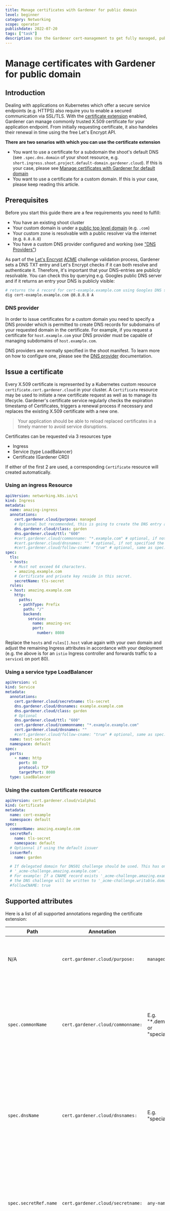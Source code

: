 ```yaml
---
title: Manage certificates with Gardener for public domain
level: beginner
category: Networking
scope: operator
publishdate: 2022-07-20
tags: ["task"]
description: Use the Gardener cert-management to get fully managed, publicly trusted TLS certificates
---
```


# Manage certificates with Gardener for public domain
## Introduction
Dealing with applications on Kubernetes which offer a secure service endpoints (e.g. HTTPS) also require you to enable a 
secured communication via SSL/TLS. With the [certificate extension](https://github.com/gardener/gardener-extension-shoot-cert-service) enabled, Gardener can manage commonly trusted X.509 certificate for your application 
endpoint. From initially requesting certificate, it also handeles their renewal in time using the free Let's Encrypt API.

**There are two senarios with which you can use the certificate extension**
- You want to use a certificate for a subdomain the shoot's default DNS (see `.spec.dns.domain` of your shoot resource, e.g. `short.ingress.shoot.project.default-domain.gardener.cloud`). If this is your case, please see [Manage certificates with Gardener for default domain](./request_default_domain_cert.md)
- You want to use a certificate for a custom domain. If this is your case, please keep reading this article.
## Prerequisites

Before you start this guide there are a few requirements you need to fulfill:

- You have an existing shoot cluster
- Your custom domain is under a [public top level domain](https://www.iana.org/domains/root/db) (e.g. `.com`)
- Your custom zone is resolvable with a public resolver via the internet (e.g. `8.8.8.8`)
- You have a custom DNS provider configured and working (see ["DNS Providers"](https://github.com/gardener/gardener-extension-shoot-dns-service/blob/master/docs/usage/dns_providers.md))

As part of the [Let's Encrypt](https://letsencrypt.org/) [ACME](https://tools.ietf.org/html/rfc8555) challenge validation process, Gardener sets a DNS TXT entry and Let's Encrypt checks if it can both resolve and authenticate it. Therefore, it's important that your DNS-entries are publicly resolvable. You can check this by querying e.g. Googles public DNS server and if it returns an entry your DNS is publicly visible:

```bash
# returns the A record for cert-example.example.com using Googles DNS server (8.8.8.8)
dig cert-example.example.com @8.8.8.8 A
```

### DNS provider
In order to issue certificates for a custom domain you need to specify a DNS provider which is permitted to create DNS records for subdomains of your requested domain in the certificate. For example, if you request a certificate for `host.example.com` your DNS provider must be capable of managing subdomains of `host.example.com`.

DNS providers are normally specified in the shoot manifest. To learn more on how to configure one, please see the [DNS provider](https://github.com/gardener/gardener-extension-shoot-dns-service/blob/master/docs/usage/dns_providers.md) documentation.

## Issue a certificate
Every X.509 certificate is represented by a Kubernetes custom resource `certificate.cert.gardener.cloud` in your cluster. A `Certificate` resource may be used to initiate a new certificate request as well as to manage its lifecycle. Gardener's certificate service regularly checks the expiration timestamp of Certificates, triggers a renewal process if necessary and replaces the existing X.509 certificate with a new one.

> Your application should be able to reload replaced certificates in a timely manner to avoid service disruptions.

Certificates can be requested via 3 resources type
- Ingress
- Service (type LoadBalancer)
- Certificate (Gardener CRD)

If either of the first 2 are used, a corresponding `Certificate` resource will created automatically.

### Using an ingress Resource
```yaml
apiVersion: networking.k8s.io/v1
kind: Ingress
metadata:
  name: amazing-ingress
  annotations:
    cert.gardener.cloud/purpose: managed
    # Optional but recommended, this is going to create the DNS entry at the same time
    dns.gardener.cloud/class: garden
    dns.gardener.cloud/ttl: "600"
    #cert.gardener.cloud/commonname: "*.example.com" # optional, if not specified the first name from spec.tls[].hosts is used as common name
    #cert.gardener.cloud/dnsnames: "" # optional, if not specified the names from spec.tls[].hosts are used
    #cert.gardener.cloud/follow-cname: "true" # optional, same as spec.followCNAME in certificates    
spec:
  tls:
  - hosts:
    # Must not exceed 64 characters.
    - amazing.example.com
    # Certificate and private key reside in this secret.
    secretName: tls-secret
  rules:
  - host: amazing.example.com
    http:
      paths:
      - pathType: Prefix
        path: "/"
        backend:
          service:
            name: amazing-svc
            port:
              number: 8080
```

Replace the `hosts` and `rules[].host` value again with your own domain and adjust the remaining Ingress attributes in accordance with your deployment (e.g. the above is for an `istio` Ingress controller and forwards traffic to a `service1` on port 80).

### Using a service type LoadBalancer
```yaml
apiVersion: v1
kind: Service
metadata:
  annotations:
    cert.gardener.cloud/secretname: tls-secret
    dns.gardener.cloud/dnsnames: example.example.com
    dns.gardener.cloud/class: garden
    # Optional
    dns.gardener.cloud/ttl: "600"
    cert.gardener.cloud/commonname: "*.example.example.com"
    cert.gardener.cloud/dnsnames: ""
    #cert.gardener.cloud/follow-cname: "true" # optional, same as spec.followCNAME in certificates    
  name: test-service
  namespace: default
spec:
  ports:
    - name: http
      port: 80
      protocol: TCP
      targetPort: 8080
  type: LoadBalancer
```

### Using the custom Certificate resource
```yaml
apiVersion: cert.gardener.cloud/v1alpha1
kind: Certificate
metadata:
  name: cert-example
  namespace: default
spec:
  commonName: amazing.example.com
  secretRef:
    name: tls-secret
    namespace: default
  # Optionnal if using the default issuer
  issuerRef:
    name: garden

  # If delegated domain for DNS01 challenge should be used. This has only an effect if a CNAME record is set for
  # '_acme-challenge.amazing.example.com'.
  # For example: If a CNAME record exists '_acme-challenge.amazing.example.com' => '_acme-challenge.writable.domain.com',
  # the DNS challenge will be written to '_acme-challenge.writable.domain.com'.
  #followCNAME: true

```

## Supported attributes
Here is a list of all supported annotations regarding the certificate extension:

| Path                  | Annotation                         | Value                                                   | Required                                        | Description                                                                                                                                                                                                    |
|-----------------------|------------------------------------|---------------------------------------------------------|-------------------------------------------------|----------------------------------------------------------------------------------------------------------------------------------------------------------------------------------------------------------------|
| N/A                   | `cert.gardener.cloud/purpose:`     | `managed`                                               | Yes when using annotations                      | Flag for Gardener that this specific Ingress or Service requires a certificate                                                                                                                                 |
| `spec.commonName`     | `cert.gardener.cloud/commonname:`  | E.g. "*.demo.example.com" or <br> "special.example.com" | Certificate and Ingress : No <br/> Service: yes | Specifies for which domain the certificate request will be created. If not specified, the names from spec.tls[].hosts are used. This entry must comply with the [64 character](#Character-Restrictions) limit. |
| `spec.dnsName`        | `cert.gardener.cloud/dnsnames:`    | E.g. "special.example.com"                              | Certificate and Ingress : No <br/> Service: yes | Additional domains the certificate should be valid for (Subject Alternative Name). If not specified, the names from spec.tls[].hosts are used. Entries in this list can be longer than 64 characters.          |
| `spec.secretRef.name` | `cert.gardener.cloud/secretname:`  | `any-name`                                              | Yes for certificate and Service                 | Specifies the secret which contains the certificate/key pair. If the secret is not available yet, it'll be created automatically as soon as the certificate has been issued.                                   |
| `spec.issuerRef.name` | `cert.gardener.cloud/issuer:`      | E.g. `gardener`                                         | No                                              | Specifies the issuer you want to use. Only necessary if you request certificates for [custom domains](#Custom-Domains).                                                                                        |
| N/A                   | `cert.gardener.cloud/revoked:`     | `true` otherwise always false                           | No                                              | Use only to revoke a certificate, see [reference](#references) for more details                                                                                                                                |
| `spec.followCNAME`    | `cert.gardener.cloud/follow-cname` | E.g. `true`                                             | No                                              | Specifies that the usage of a delegated domain for DNS challenges is allowed. Details see [Follow CNAME](https://github.com/gardener/cert-management#follow-cname).                                            |

## Request a wildcard certificate
In order to avoid the creation of multiples certificates for every single endpoints, you may want to create a wildcard certificate for your shoot's default cluster.

```yaml
apiVersion: networking.k8s.io/v1
kind: Ingress
metadata:
  name: amazing-ingress
  annotations:
    cert.gardener.cloud/purpose: managed
    cert.gardener.cloud/commonName: "*.example.com"
spec:
  tls:
  - hosts:
    - amazing.example.com
    secretName: tls-secret
  rules:
  - host: amazing.example.com
    http:
      paths:
      - pathType: Prefix
        path: "/"
        backend:
          service:
            name: amazing-svc
            port:
              number: 8080
```

Please note that this can also be achived by directly adding an annotation to a Service type LoadBalancer. You could also create a Certificate object with a wildcard domain.

## Using a custom Issuer
Most Gardener deployment with the certification extension enabled have a preconfigured `garden` issuer. It is also usually configured to use Let's Encrypt as the certificate provider.

If you need a custom issuer for a specific cluster, please see [Using a custom Issuer](./custom_shoot_issuer.md)

## Quotas

For security reasons there may be a default quota on the certificate requests per day set globally in the controller
registration of the shoot-cert-service. 

The default quota only applies if there is no explicit quota defined for the issuer itself with the field
`requestsPerDayQuota`, e.g.:

```yaml
kind: Shoot
...
spec:
  extensions:
  - type: shoot-cert-service
    providerConfig:
      apiVersion: service.cert.extensions.gardener.cloud/v1alpha1
      kind: CertConfig
      issuers:
        - email: your-email@example.com
          name: custom-issuer # issuer name must be specified in every custom issuer request, must not be "garden"
          server: 'https://acme-v02.api.letsencrypt.org/directory'
          requestsPerDayQuota: 10
```

## DNS Propagation
As stated before, cert-manager uses the ACME challenge protocol to authenticate that you are the DNS owner for the domain's certificate you are requesting. This works by creating a DNS TXT record in your DNS provider under `_acme-challenge.example.example.com` containing a token to compare with. The TXT record is only visible during the domain validation. Typically, the record is propagated within a few minutes. But if the record is not visible to the ACME server for any reasons, the certificate request is retried again after several minutes. This means you may have to wait up to one hour after the propagation problem has been resolved before the certificate request is retried. Take a look in the events with `kubectl describe ingress example` for troubleshooting.

## Character Restrictions
Due to the ACME protocol specification, at least one domain of the domains you request a certificate for must not exceed a character limit of 64  (CN - Common Name).

For example, the following request is invalid:

```yaml
apiVersion: cert.gardener.cloud/v1alpha1
kind: Certificate
metadata:
  name: cert-invalid
  namespace: default
spec:
  commonName: morethan64characters.ingress.shoot.project.default-domain.gardener.cloud
```

But it is valid to request a certificate for this domain if you have at least one domain which does not exceed the mentioned limit:

```yaml
apiVersion: cert.gardener.cloud/v1alpha1
kind: Certificate
metadata:
  name: cert-example
  namespace: default
spec:
  commonName: short.ingress.shoot.project.default-domain.gardener.cloud
  dnsNames:
  - morethan64characters.ingress.shoot.project.default-domain.gardener.cloud
```

## References
- [Gardener cert-management](https://github.com/gardener/cert-management)
- [Managing DNS with Gardener](https://github.com/gardener/gardener-extension-shoot-dns-service)
